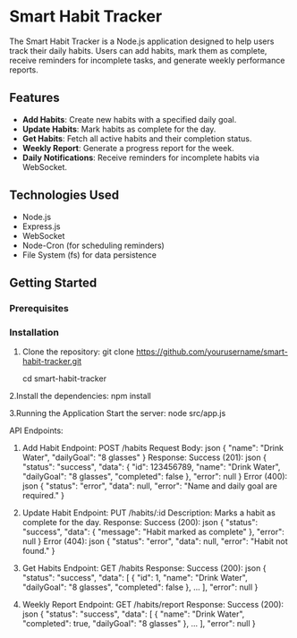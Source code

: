 # Smart Habit Tracker

The Smart Habit Tracker is a Node.js application designed to help users track their daily habits. Users can add habits, mark them as complete, receive reminders for incomplete tasks, and generate weekly performance reports.
## Features
- **Add Habits**: Create new habits with a specified daily goal.
- **Update Habits**: Mark habits as complete for the day.
- **Get Habits**: Fetch all active habits and their completion status.
- **Weekly Report**: Generate a progress report for the week.
- **Daily Notifications**: Receive reminders for incomplete habits via WebSocket.
## Technologies Used
- Node.js
- Express.js
- WebSocket
- Node-Cron (for scheduling reminders)
- File System (fs) for data persistence
## Getting Started
### Prerequisites
### Installation

1. Clone the repository:
   git clone https://github.com/yourusername/smart-habit-tracker.git
   
   cd smart-habit-tracker
   
2.Install the dependencies:
npm install

3.Running the Application
Start the server:
node src/app.js

API Endpoints:

1. Add Habit
Endpoint: POST /habits
Request Body:
json
{
    "name": "Drink Water",
    "dailyGoal": "8 glasses"
}
Response:
Success (201):
json
{
    "status": "success",
    "data": {
        "id": 123456789,
        "name": "Drink Water",
        "dailyGoal": "8 glasses",
        "completed": false
    },
    "error": null
}
Error (400):
json
{
    "status": "error",
    "data": null,
    "error": "Name and daily goal are required."
}

2. Update Habit
Endpoint: PUT /habits/:id
Description: Marks a habit as complete for the day.
Response:
Success (200):
json
{
    "status": "success",
    "data": {
        "message": "Habit marked as complete"
    },
    "error": null
}
Error (404):
json
{
    "status": "error",
    "data": null,
    "error": "Habit not found."
}

3. Get Habits
Endpoint: GET /habits
Response:
Success (200):
json
{
    "status": "success",
    "data": [
{
"id": 1,
"name": "Drink Water",
"dailyGoal": "8 glasses",
"completed": false
},
...
],
    "error": null
}

4. Weekly Report
Endpoint: GET /habits/report
Response:
Success (200):
json
{
    "status": "success",
    "data": [
{
"name": "Drink Water",
"completed": true,
"dailyGoal": "8 glasses"
},
...
],
    "error": null
}
